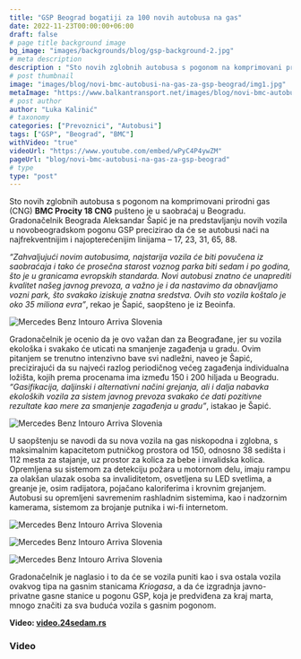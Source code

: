 ```yaml
---
title: "GSP Beograd bogatiji za 100 novih autobusa na gas"
date: 2022-11-23T00:00:00+06:00
draft: false
# page title background image
bg_image: "images/backgrounds/blog/gsp-background-2.jpg"
# meta description
description : "Sto novih zglobnih autobusa s pogonom na komprimovani prirodni gas (CNG) BMC Procity 18 CNG pušteno je u saobraćaj u Beogradu."
# post thumbnail
image: "images/blog/novi-bmc-autobusi-na-gas-za-gsp-beograd/img1.jpg"
metaImage: "https://www.balkantransport.net/images/blog/novi-bmc-autobusi-na-gas-za-gsp-beograd/img1.jpg"
# post author
author: "Luka Kalinić"
# taxonomy
categories: ["Prevoznici", "Autobusi"]
tags: ["GSP", "Beograd", "BMC"]
withVideo: "true"
videoUrl: "https://www.youtube.com/embed/wPyC4P4ywZM"
pageUrl: "blog/novi-bmc-autobusi-na-gas-za-gsp-beograd"
# type
type: "post"
---
```


Sto novih zglobnih autobusa s pogonom na komprimovani prirodni gas (CNG) **BMC Procity 18 CNG** pušteno je u saobraćaj u Beogradu. Gradonačelnik Beograda Aleksandar Šapić je na predstavljanju novih vozila u novobeogradskom pogonu GSP precizirao da će se autobusi naći na najfrekventnijim i najopterećenijim linijama – 17, 23, 31, 65, 88.

*“Zahvaljujući novim autobusima, najstarija vozila će biti povučena iz saobraćaja i tako će prosečna starost voznog parka biti sedam i po godina, što je u granicama evropskih standarda. Novi autobusi znatno će unaprediti kvalitet našeg javnog prevoza, a važno je i da nastavimo da obnavljamo vozni park, što svakako iziskuje znatna sredstva. Ovih sto vozila koštalo je oko 35 miliona evra”*, rekao je Šapić, saopšteno je iz Beoinfa.

![Mercedes Benz Intouro Arriva Slovenia](/images/blog/novi-bmc-autobusi-na-gas-za-gsp-beograd/img2.jpg "Mercedes Benz Intouro Arriva Slovenia")

Gradonačelnik je ocenio da je ovo važan dan za Beograđane, jer su vozila ekološka i svakako će uticati na smanjenje zagađenja u gradu. Ovim pitanjem se trenutno intenzivno bave svi nadležni, naveo je Šapić, precizirajući da su najveći razlog periodičnog većeg zagađenja individualna ložišta, kojih prema procenama ima između 150 i 200 hiljada u Beogradu. *“Gasifikacija, daljinski i alternativni načini grejanja, ali i dalja nabavka ekoloških vozila za sistem javnog prevoza svakako će dati pozitivne rezultate kao mere za smanjenje zagađenja u gradu”*, istakao je Šapić.

![Mercedes Benz Intouro Arriva Slovenia](/images/blog/novi-bmc-autobusi-na-gas-za-gsp-beograd/img6.jpg "Mercedes Benz Intouro Arriva Slovenia")

U saopštenju se navodi da su nova vozila na gas niskopodna i zglobna, s maksimalnim kapacitetom putničkog prostora od 150, odnosno 38 sedišta i 112 mesta za stajanje, uz prostor za kolica za bebe i invalidska kolica. Opremljena su sistemom za detekciju požara u motornom delu, imaju rampu za olakšan ulazak osoba sa invaliditetom, osvetljena su LED svetlima, a greanje je, osim radijatora, pojačano kaloriferima i krovnim grejanjem. Autobusi su opremljeni savremenim rashladnim sistemima, kao i nadzornim kamerama, sistemom za brojanje putnika i wi-fi internetom.

![Mercedes Benz Intouro Arriva Slovenia](/images/blog/novi-bmc-autobusi-na-gas-za-gsp-beograd/img3.jpg "Mercedes Benz Intouro Arriva Slovenia")

![Mercedes Benz Intouro Arriva Slovenia](/images/blog/novi-bmc-autobusi-na-gas-za-gsp-beograd/img4.jpg "Mercedes Benz Intouro Arriva Slovenia")

![Mercedes Benz Intouro Arriva Slovenia](/images/blog/novi-bmc-autobusi-na-gas-za-gsp-beograd/img5.jpg "Mercedes Benz Intouro Arriva Slovenia")

Gradonačelnik je naglasio i to da će se vozila puniti kao i sva ostala vozila ovakvog tipa na gasnim stanicama *Kriogasa*, a da će izgradnja javno-privatne gasne stanice u pogonu GSP, koja je predviđena za kraj marta, mnogo značiti za sva buduća vozila s gasnim pogonom.

**Video: [video.24sedam.rs](https://video.24sedam.rs/)**

### Video
